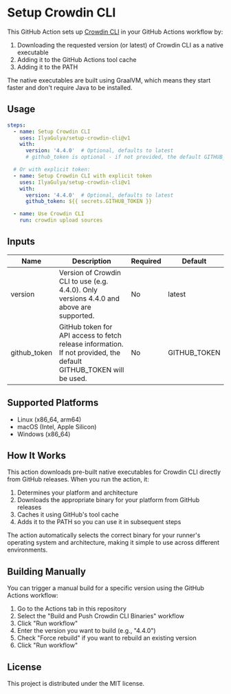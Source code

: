 # Setup Crowdin CLI

This GitHub Action sets up [Crowdin CLI](https://github.com/crowdin/crowdin-cli) in your GitHub Actions workflow by:

1. Downloading the requested version (or latest) of Crowdin CLI as a native executable
2. Adding it to the GitHub Actions tool cache
3. Adding it to the PATH

The native executables are built using GraalVM, which means they start faster and don't require Java to be installed.

## Usage

```yaml
steps:
  - name: Setup Crowdin CLI
    uses: IlyaGulya/setup-crowdin-cli@v1
    with:
      version: '4.4.0'  # Optional, defaults to latest
      # github_token is optional - if not provided, the default GITHUB_TOKEN will be used

  # Or with explicit token:
  - name: Setup Crowdin CLI with explicit token
    uses: IlyaGulya/setup-crowdin-cli@v1
    with:
      version: '4.4.0'  # Optional, defaults to latest
      github_token: ${{ secrets.GITHUB_TOKEN }}

  - name: Use Crowdin CLI
    run: crowdin upload sources
```

## Inputs

| Name    | Description                                                                              | Required | Default |
|---------|------------------------------------------------------------------------------------------|----------|---------|
| version | Version of Crowdin CLI to use (e.g. 4.4.0). Only versions 4.4.0 and above are supported. | No       | latest  |
| github_token | GitHub token for API access to fetch release information. If not provided, the default GITHUB_TOKEN will be used. | No | GITHUB_TOKEN |

## Supported Platforms

- Linux (x86_64, arm64)
- macOS (Intel, Apple Silicon)
- Windows (x86_64)

## How It Works

This action downloads pre-built native executables for Crowdin CLI directly from GitHub releases. When you run the action, it:

1. Determines your platform and architecture
2. Downloads the appropriate binary for your platform from GitHub releases
3. Caches it using GitHub's tool cache
4. Adds it to the PATH so you can use it in subsequent steps

The action automatically selects the correct binary for your runner's operating system and architecture, making it simple to use across different environments.

## Building Manually

You can trigger a manual build for a specific version using the GitHub Actions workflow:

1. Go to the Actions tab in this repository
2. Select the "Build and Push Crowdin CLI Binaries" workflow
3. Click "Run workflow"
4. Enter the version you want to build (e.g., "4.4.0")
5. Check "Force rebuild" if you want to rebuild an existing version
6. Click "Run workflow"

## License

This project is distributed under the MIT license.
